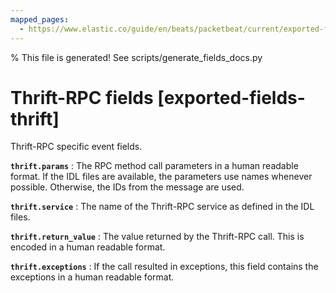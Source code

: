 ```yaml
---
mapped_pages:
  - https://www.elastic.co/guide/en/beats/packetbeat/current/exported-fields-thrift.html
---
```


% This file is generated! See scripts/generate_fields_docs.py

# Thrift-RPC fields [exported-fields-thrift]

Thrift-RPC specific event fields.

**`thrift.params`**
:   The RPC method call parameters in a human readable format. If the IDL files are available, the parameters use names whenever possible. Otherwise, the IDs from the message are used.


**`thrift.service`**
:   The name of the Thrift-RPC service as defined in the IDL files.


**`thrift.return_value`**
:   The value returned by the Thrift-RPC call. This is encoded in a human readable format.


**`thrift.exceptions`**
:   If the call resulted in exceptions, this field contains the exceptions in a human readable format.


